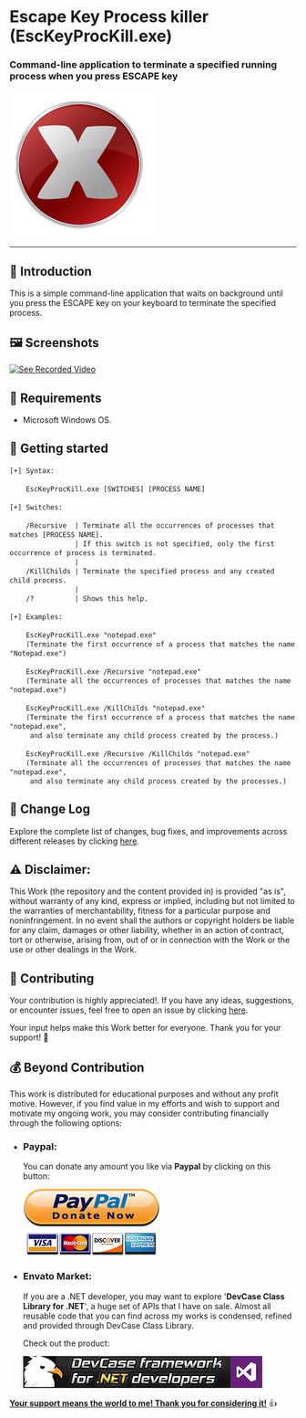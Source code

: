# Escape Key Process killer (EscKeyProcKill.exe)

### Command-line application to terminate a specified running process when you press ESCAPE key

![](/Images/app.png)

------------------

## 👋 Introduction

This is a simple command-line application that waits on background until you press the ESCAPE key on your keyboard to terminate the specified process.

## 🖼️ Screenshots

[![See Recorded Video](Images/video.pg)](Video/EscKeyProcKill.avi)

## 📝 Requirements

- Microsoft Windows OS.

## 🤖 Getting started

    [+] Syntax:
     
        EscKeyProcKill.exe [SWITCHES] [PROCESS NAME]
     
    [+] Switches:
     
        /Recursive  | Terminate all the occurrences of processes that matches [PROCESS NAME].
                    | If this switch is not specified, only the first occurrence of process is terminated.
                    |
        /KillChilds | Terminate the specified process and any created child process.
                    |
        /?          | Shows this help.
     
    [+] Examples:
     
        EscKeyProcKill.exe "notepad.exe"
        (Terminate the first occurrence of a process that matches the name "Notepad.exe")
     
        EscKeyProcKill.exe /Recursive "notepad.exe"
        (Terminate all the occurrences of processes that matches the name "notepad.exe")
     
        EscKeyProcKill.exe /KillChilds "notepad.exe"
        (Terminate the first occurrence of a process that matches the name "notepad.exe",
         and also terminate any child process created by the process.)
     
        EscKeyProcKill.exe /Recursive /KillChilds "notepad.exe"
        (Terminate all the occurrences of processes that matches the name "notepad.exe",
         and also terminate any child process created by the processes.)

## 🔄 Change Log

Explore the complete list of changes, bug fixes, and improvements across different releases by clicking [here](/Docs/CHANGELOG.md).

## ⚠️ Disclaimer:

This Work (the repository and the content provided in) is provided "as is", without warranty of any kind, express or implied, including but not limited to the warranties of merchantability, fitness for a particular purpose and noninfringement. In no event shall the authors or copyright holders be liable for any claim, damages or other liability, whether in an action of contract, tort or otherwise, arising from, out of or in connection with the Work or the use or other dealings in the Work.

## 💪 Contributing

Your contribution is highly appreciated!. If you have any ideas, suggestions, or encounter issues, feel free to open an issue by clicking [here](https://github.com/ElektroStudios/Escape-Key-Process-Killer/issues/new/choose). 

Your input helps make this Work better for everyone. Thank you for your support! 🚀

## 💰 Beyond Contribution 

This work is distributed for educational purposes and without any profit motive. However, if you find value in my efforts and wish to support and motivate my ongoing work, you may consider contributing financially through the following options:

 - ### Paypal:
    You can donate any amount you like via **Paypal** by clicking on this button:

    [![Donation Account](Images/Paypal_Donate.png)](https://www.paypal.com/cgi-bin/webscr?cmd=_s-xclick&hosted_button_id=E4RQEV6YF5NZY)

 - ### Envato Market:
   If you are a .NET developer, you may want to explore '**DevCase Class Library for .NET**', a huge set of APIs that I have on sale.
   Almost all reusable code that you can find across my works is condensed, refined and provided through DevCase Class Library.

    Check out the product:
    
   [![DevCase Class Library for .NET](Images/DevCase_Banner.png)](https://codecanyon.net/item/elektrokit-class-library-for-net/19260282)

<u>**Your support means the world to me! Thank you for considering it!**</u> 👍
